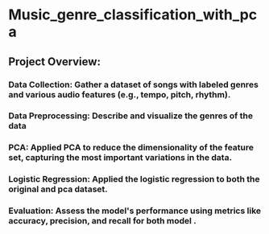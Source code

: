 # Music_genre_classification_with_pca

## Project Overview:
### Data Collection: Gather a dataset of songs with labeled genres and various audio features (e.g., tempo, pitch, rhythm).
### Data Preprocessing: Describe and visualize the genres of the data
### PCA: Applied PCA to reduce the dimensionality of the feature set, capturing the most important variations in the data.
### Logistic Regression: Applied the logistic regression to both the original and pca dataset. 
### Evaluation: Assess the model's performance using metrics like accuracy, precision, and recall for both model .
